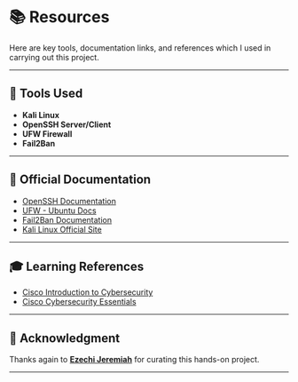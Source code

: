 # 📚 Resources

Here are key tools, documentation links, and references which I used in carrying out this project.

---

## 🔧 Tools Used
- **Kali Linux**
- **OpenSSH Server/Client**
- **UFW Firewall**
- **Fail2Ban**

---

## 📘 Official Documentation
- [OpenSSH Documentation](https://www.openssh.com/manual.html)
- [UFW - Ubuntu Docs](https://help.ubuntu.com/community/UFW)
- [Fail2Ban Documentation](https://www.fail2ban.org/)
- [Kali Linux Official Site](https://www.kali.org/docs/)

---

## 🎓 Learning References
- [Cisco Introduction to Cybersecurity](https://www.netacad.com/)
- [Cisco Cybersecurity Essentials](https://netacad.com/)

---

## 👏 Acknowledgment
Thanks again to **[Ezechi Jeremiah](https://github.com/cyberj)** for curating this hands-on project.

---
